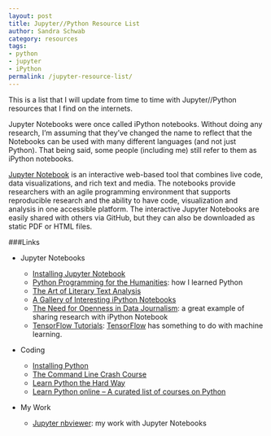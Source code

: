 ```yaml
---
layout: post
title: Jupyter//Python Resource List
author: Sandra Schwab
category: resources
tags:
- python
- jupyter
- iPython
permalink: /jupyter-resource-list/
---
```


This is a list that I will update from time to time with Jupyter//Python resources that I find on the internets.

Jupyter Notebooks were once called iPython notebooks. Without doing any research, I’m assuming that they’ve changed the name to reflect that the Notebooks can be used with many different languages (and not just Python). That being said, some people (including me) still refer to them as iPython notebooks.

[Jupyter Notebook](http://jupyter.org/) is an interactive web-based tool that combines live code, data visualizations, and rich text and media. The notebooks provide researchers with an agile programming environment that supports reproducible research and the ability to have code, visualization and analysis in one accessible platform. The interactive Jupyter Notebooks are easily shared with others via GitHub, but they can also be downloaded as static PDF or HTML files.

###Links

- Jupyter Notebooks
	* [Installing Jupyter Notebook](http://jupyter.readthedocs.io/en/latest/install.html)
	* [Python Programming for the Humanities](http://fbkarsdorp.github.io/python-course/): how I learned Python
	* [The Art of Literary Text Analysis](http://nbviewer.ipython.org/github/sgsinclair/alta/blob/master/ipynb/ArtOfLiteraryTextAnalysis.ipynb)
	* [A Gallery of Interesting iPython Notebooks](https://github.com/ipython/ipython/wiki/A-gallery-of-interesting-IPython-Notebooks)
	* [The Need for Openness in Data Journalism](http://nbviewer.ipython.org/github/brianckeegan/Bechdel/blob/master/Bechdel_test.ipynb): a great example of sharing research with iPython Notebook
	* [TensorFlow Tutorials](https://github.com/sjchoi86/Tensorflow-101): [TensorFlow](https://www.tensorflow.org) has something to do with machine learning.

- Coding
	* [Installing Python](https://wiki.python.org/moin/BeginnersGuide/Download)
	* [The Command Line Crash Course](http://cli.learncodethehardway.org/book/)
	* [Learn Python the Hard Way](http://learnpythonthehardway.org/book/)
	* [Learn Python online – A curated list of courses on Python](http://bafflednerd.com/learn-python-online/)

- My Work
	* [Jupyter nbviewer](http://nbviewer.jupyter.org/github/mediagestalt/): my work with Jupyter Notebooks
